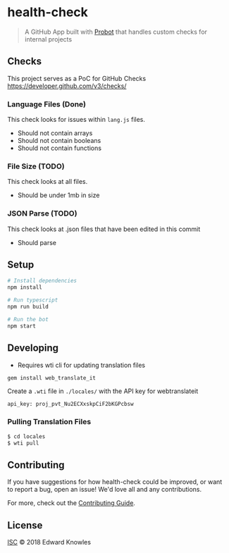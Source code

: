 # health-check

> A GitHub App built with [Probot](https://github.com/probot/probot) that handles custom checks for internal projects

## Checks

This project serves as a PoC for GitHub Checks https://developer.github.com/v3/checks/

### Language Files (Done)

This check looks for issues within `lang.js` files.

- Should not contain arrays
- Should not contain booleans
- Should not contain functions

### File Size (TODO)

This check looks at all files.

- Should be under 1mb in size

### JSON Parse (TODO)

This check looks at .json files that have been edited in this commit

- Should parse

## Setup

```sh
# Install dependencies
npm install

# Run typescript
npm run build

# Run the bot
npm start
```

## Developing

- Requires wti cli for updating translation files

```sh
gem install web_translate_it
```

Create a `.wti` file in `./locales/` with the API key for webtranslateit

```
api_key: proj_pvt_Nu2ECXxskpCiF2bKGPcbsw
```

### Pulling Translation Files

```sh
$ cd locales
$ wti pull
```

## Contributing

If you have suggestions for how health-check could be improved, or want to report a bug, open an issue! We'd love all and any contributions.

For more, check out the [Contributing Guide](CONTRIBUTING.md).

## License

[ISC](LICENSE) © 2018 Edward Knowles


